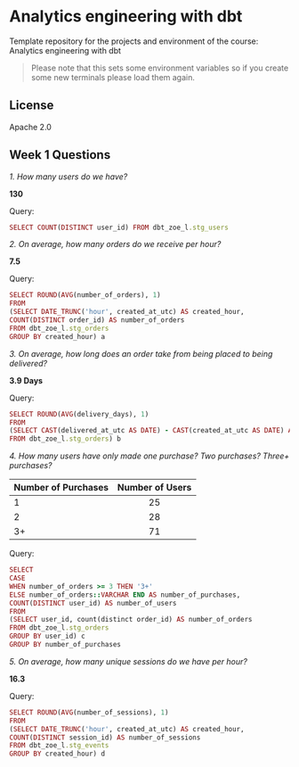 # Analytics engineering with dbt

Template repository for the projects and environment of the course: Analytics engineering with dbt

> Please note that this sets some environment variables so if you create some new terminals please load them again.

## License

Apache 2.0

## Week 1 Questions

*1. How many users do we have?*

 **130**

Query:
```ruby
SELECT COUNT(DISTINCT user_id) FROM dbt_zoe_l.stg_users
```


*2. On average, how many orders do we receive per hour?*

**7.5**

Query:
```ruby
SELECT ROUND(AVG(number_of_orders), 1)
FROM
(SELECT DATE_TRUNC('hour', created_at_utc) AS created_hour, 
COUNT(DISTINCT order_id) AS number_of_orders 
FROM dbt_zoe_l.stg_orders
GROUP BY created_hour) a
```


*3. On average, how long does an order take from being placed to being delivered?*

**3.9 Days**

Query:
```ruby
SELECT ROUND(AVG(delivery_days), 1)
FROM
(SELECT CAST(delivered_at_utc AS DATE) - CAST(created_at_utc AS DATE) AS delivery_days
FROM dbt_zoe_l.stg_orders) b
```


*4. How many users have only made one purchase? Two purchases? Three+ purchases?*

| Number of Purchases | Number of Users |
| :---         |     :---:      |
| 1  | 25    | 
| 2    | 28      | 
| 3+     | 71      | 

Query:
```ruby
SELECT 
CASE  
WHEN number_of_orders >= 3 THEN '3+'
ELSE number_of_orders::VARCHAR END AS number_of_purchases,
COUNT(DISTINCT user_id) AS number_of_users
FROM
(SELECT user_id, count(distinct order_id) AS number_of_orders
FROM dbt_zoe_l.stg_orders
GROUP BY user_id) c
GROUP BY number_of_purchases
```


*5. On average, how many unique sessions do we have per hour?*

**16.3**

Query:
```ruby
SELECT ROUND(AVG(number_of_sessions), 1)
FROM
(SELECT DATE_TRUNC('hour', created_at_utc) AS created_hour, 
COUNT(DISTINCT session_id) AS number_of_sessions
FROM dbt_zoe_l.stg_events
GROUP BY created_hour) d
```
